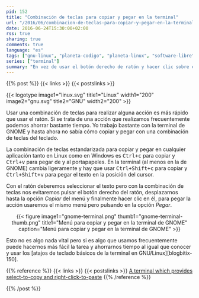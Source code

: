 ```yaml
---
pid: 152
title: "Combinación de teclas para copiar y pegar en la terminal"
url: "/2016/06/combinacion-de-teclas-para-copiar-y-pegar-en-la-terminal/"
date: 2016-06-24T15:30:00+02:00
rss: true
sharing: true
comments: true
language: "es"
tags: ["gnu-linux", "planeta-codigo", "planeta-linux", "software-libre"]
series: ["terminal"]
summary: "En vez de usar el botón derecho de ratón y hacer clic sobre el menú desplegable para realizar la acción de copiar y pegar se puede emplear el teclado con una combinación de teclas para realizar estas mismas acciones. Si estas operaciones se realizan frecuentemente la combinación de teclas es más rápido y sencillo."
---
```


{{% post %}}
{{< links >}}
{{< postslinks >}}

{{< logotype image1="linux.svg" title1="Linux" width1="200" image2="gnu.svg" title2="GNU" width2="200" >}}

Usar una combinación de teclas para realizar alguna acción es más rápido que usar el ratón. Si se trata de una acción que realizamos frecuentemente podemos ahorrar bastante tiempo. Yo trabajo bastante con la terminal de GNOME y hasta ahora no sabía cómo copiar y pegar con una combinación de teclas del teclado.

La combinación de teclas estandarizada para copiar y pegar en cualquier aplicación tanto en Linux como en Windows es <kbd>Ctrl+c</kbd> para copiar y <kbd>Ctrl+v</kbd> para pegar de y al portapapeles. En la terminal (al menos en la de GNOME) cambia ligeramente y hay que usar <kbd>Ctrl+Shift+c</kbd> para copiar y <kbd>Ctrl+Shift+v</kbd> para pegar el texto en la posición del cursor.

Con el ratón deberemos seleccionar el texto pero con la combinación de teclas nos evitaremos pulsar el botón derecho del ratón, desplazarnos hasta la opción _Copiar_ del menú y finalmente hacer clic en él, para pegar la acción usaremos el mismo menú pero pulsando en la opción _Pegar_.

<div class="media" style="text-align: center;">
    {{< figure
        image1="gnome-terminal.png" thumb1="gnome-terminal-thumb.png" title1="Menú para copiar y pegar en la terminal de GNOME"
        caption="Menú para copiar y pegar en la terminal de GNOME" >}}
</div>

Esto no es algo nada vital pero si es algo que usamos frecuentemente puede hacernos más fácil la tarea y ahorrarnos tiempo al igual que conocer y usar los [atajos de teclado básicos de la terminal en GNU/Linux][blogbitix-150].

{{% reference %}}
{{< links >}}
{{< postslinks >}}
[A terminal which provides select-to-copy and right-click-to-paste](http://askubuntu.com/questions/211292/a-terminal-which-provides-select-to-copy-and-right-click-to-paste)
{{% /reference %}}

{{% /post %}}
